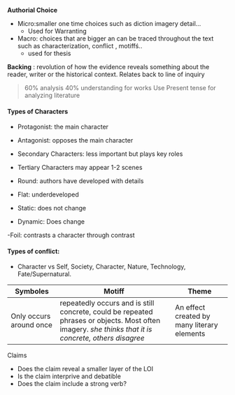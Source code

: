 **Authorial Choice**
 - Micro:smaller one time choices such as diction imagery detail...
	 - Used for Warranting
 - Macro: choices that are bigger an can be traced throughout the text such as characterization, conflict , motiffś..
	 - used for thesis

**Backing** : revolution of how the evidence reveals something about the reader, writer or the historical context. Relates back to line of inquiry
> 60% analysis 40% understanding for works
> Use Present tense for analyzing literature

#### Types of Characters
 - Protagonist: the main character 
 - Antagonist: opposes the main character 
 - Secondary Characters: less important but plays key roles
 - Tertiary Characters may appear 1-2 scenes

- Round: authors have developed with details
- Flat: underdeveloped

- Static: does not change
- Dynamic: Does change

-Foil: contrasts a character through contrast
#### Types of conflict:
- Character vs Self, Society, Character, Nature, Technology, Fate/Supernatural.

|Symboles| Motiff | Theme |
|--|--|--|
| Only occurs around once |  repeatedly occurs and is still concrete,  could be repeated phrases or objects. Most often imagery. *she thinks that it is concrete, others disagree* | An effect created by many literary elements |

Claims 
 - Does the claim reveal a smaller layer of the LOI
 - Is the claim interprive and debatible
 - Does the claim include a strong verb?
<!--stackedit_data:
eyJoaXN0b3J5IjpbLTExMzY4OTgwNzcsMTYwNzc0MDEzMCwtMT
g0MDIwNTc5NywxODQxMzM5Njg3LDcwNzgyMDI5MF19
-->